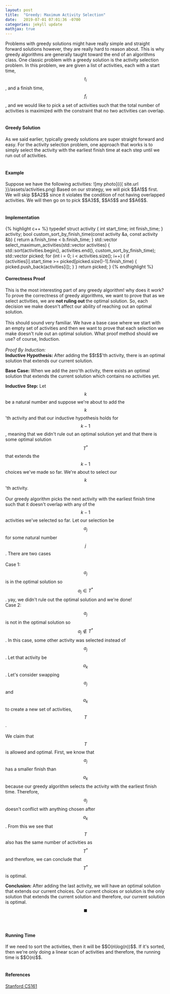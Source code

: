 ```yaml
---
layout: post
title:  "Greedy: Maximum Activity Selection"
date:   2019-07-01 07:01:36 -0700
categories: jekyll update
mathjax: true
---
```

Problems with greedy solutions might have really simple and straight forward solutions however, they are really hard to reason about. This is why greedy algorithms are generally taught toward the end of an algorithms class. One classic problem with a greedy solution is the activity selection problem. In this problem, we are given a list of activities, each with a start time, $$t_i$$, and a finish time, $$f_i$$, and we would like to pick a set of activities such that the total number of activities is maximized with the constraint that no two activities can overlap.
<br>
<br>
<!---------------------------------------------------------------------------------------->
<h4><b>Greedy Solution</b></h4>
As we said earlier, typically greedy solutions are super straight forward and easy. For the activity selection problem, one approach that works is to simply select the activity with the earliest finish time at each step until we run out of activities.
<br>
<br>
<!---------------------------------------------------------------------------------------->
<h4><b>Example</b></h4>
Suppose we have the following activities:
![my photo]({{ site.url }}/assets/activities.png)
Based on our strategy, we will pick $$A1$$ first. We will skip $$A2$$ since it violates the condition of not having overlapped activities. We will then go on to pick $$A3$$, $$A5$$ and $$A6$$.
<br>
<br>
<!---------------------------------------------------------------------------------------->
<h4><b>Implementation</b></h4>
{% highlight c++ %}
typedef struct activity {
    int start_time;
    int finish_time;
} activity;
bool custom_sort_by_finish_time(const activity &a, const activity &b) {
    return a.finish_time < b.finish_time;
}
std::vector<activity> select_maximum_activities(std::vector<activity> activities) {
    std::sort(activities.begin(), activities.end(), custom_sort_by_finish_time);
    std::vector<activity> picked;
    for (int i = 0; i < activities.size(); i++) {
        if (activities[i].start_time >= picked[picked.size()-1].finish_time) {
            picked.push_back(activities[i]);
        }
    }
    return picked;
}
{% endhighlight %}
<br>
<!---------------------------------------------------------------------------------------->
<h4><b>Correctness Proof</b></h4>
This is the most interesting part of any greedy algorithm! why does it work? To prove the correctness of greedy algorithms, we want to prove that as we select activities, we are <b> not ruling out </b> the optimal solution. So, each decision we make doesn't affect our ability of reaching out an optimal solution.
<br>
<br>
This should sound very familiar. We have a base case where we start with an empty set of activities and then we want to prove that each selection we make doesn't rule out an optimal solution. What proof method should we use? of course, Induction.
<br>
<br>
<i>Proof By Induction:</i><br>
<b>Inductive Hypothesis: </b> After adding the $$t$$'th activity, there is an optimal solution that extends our current solution.
<br>
 
<b>Base Case:</b> When we add the zero'th activity, there exists an optimal solution that extends the current solution which contains no activities yet.
<br>

<b>Inductive Step:</b>
Let $$k$$ be a natural number and suppose we're about to add the $$k$$'th activity and that our inductive hypothesis holds for $$k-1$$, meaning that we didn't rule out an optimal solution yet and that there is some optimal solution $$T^*$$ that extends the $$k-1$$ choices we've made so far. We're about to select our $$k$$'th activity. 
<br><br>
Our greedy algorithm picks the next activity with the earliest finish time such that it doesn't overlap with any of the $$k-1$$ activities we've selected so far. Let our selection be $$a_j$$ for some natural number $$j$$. There are two cases <br><br>
Case 1: $$a_j$$ is in the optimal solution so $$a_j \in T^*$$. yay, we didn't rule out the optimal solution and we're done! <br>
Case 2: $$a_j$$ is not in the optimal solution so $$a_j \not\in T^*$$. In this case, some other activity was selected instead of $$a_j$$. Let that activity be $$a_k$$. Let's consider swapping $$a_j$$ and $$a_k$$ to create a new set of activities, $$T$$.
<br><br>
We claim that $$T$$ is allowed and optimal. First, we know that $$a_j$$ has a smaller finish than $$a_k$$ because our greedy algorithm selects the activity with the earliest finish time. Therefore, $$a_j$$ doesn't conflict with anything chosen after $$a_k$$. From this we see that $$T$$ also has the same number of activities as $$T^*$$ and therefore, we can conclude that $$T^*$$ is optimal.

<b>Conclusion:</b>
After adding the last activity, we will have an optimal solution that extends our current choices. Our current choices or solution is the only solution that extends the current solution and therefore, our current solution is optimal. $$\blacksquare$$
<br>
<br>
<!---------------------------------------------------------------------------------------->
<h4><b>Running Time</b></h4>
If we need to sort the activities, then it will be $$O(n\log(n))$$. If it's sorted, then we're only doing a linear scan of activities and therefore, the running time is $$O(n)$$. 
<br>
<br>
<!---------------------------------------------------------------------------------------->
<h4><b>References</b></h4>
<a href="http://web.stanford.edu/class/cs161/schedule.html">Stanford CS161</a>
<br>
<br>



